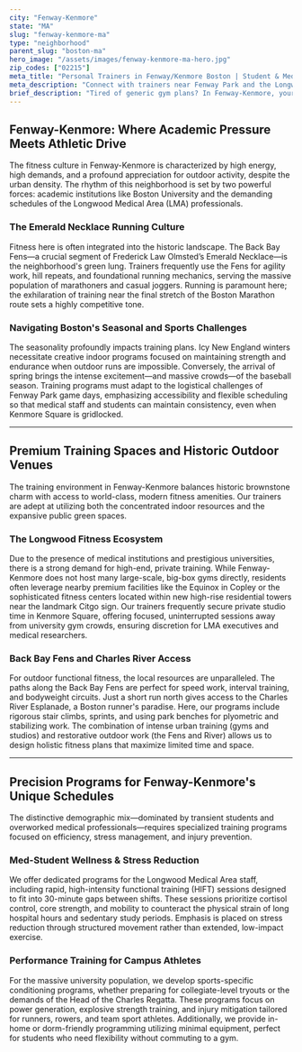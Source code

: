 ```yaml
---
city: "Fenway-Kenmore"
state: "MA"
slug: "fenway-kenmore-ma"
type: "neighborhood"
parent_slug: "boston-ma"
hero_image: "/assets/images/fenway-kenmore-ma-hero.jpg"
zip_codes: ["02215"]
meta_title: "Personal Trainers in Fenway/Kenmore Boston | Student & Medical Fitness"
meta_description: "Connect with trainers near Fenway Park and the Longwood Medical Area. Experts in student fitness, late-night hours, and university gym training."
brief_description: "Tired of generic gym plans? In Fenway-Kenmore, your schedule is demanding, whether you’re a BU student, LMA researcher, or historic resident. We connect you instantly with certified personal trainers specializing in high-performance, compact workouts tailored for your busy life. Achieve peak fitness near the Back Bay Fens or in your private residence. Start your precision training journey today and leverage the best fitness resources Kenmore Square offers."
---
```

## Fenway-Kenmore: Where Academic Pressure Meets Athletic Drive

The fitness culture in Fenway-Kenmore is characterized by high energy, high demands, and a profound appreciation for outdoor activity, despite the urban density. The rhythm of this neighborhood is set by two powerful forces: academic institutions like Boston University and the demanding schedules of the Longwood Medical Area (LMA) professionals.

### The Emerald Necklace Running Culture

Fitness here is often integrated into the historic landscape. The Back Bay Fens—a crucial segment of Frederick Law Olmsted’s Emerald Necklace—is the neighborhood's green lung. Trainers frequently use the Fens for agility work, hill repeats, and foundational running mechanics, serving the massive population of marathoners and casual joggers. Running is paramount here; the exhilaration of training near the final stretch of the Boston Marathon route sets a highly competitive tone.

### Navigating Boston's Seasonal and Sports Challenges

The seasonality profoundly impacts training plans. Icy New England winters necessitate creative indoor programs focused on maintaining strength and endurance when outdoor runs are impossible. Conversely, the arrival of spring brings the intense excitement—and massive crowds—of the baseball season. Training programs must adapt to the logistical challenges of Fenway Park game days, emphasizing accessibility and flexible scheduling so that medical staff and students can maintain consistency, even when Kenmore Square is gridlocked.

---

## Premium Training Spaces and Historic Outdoor Venues

The training environment in Fenway-Kenmore balances historic brownstone charm with access to world-class, modern fitness amenities. Our trainers are adept at utilizing both the concentrated indoor resources and the expansive public green spaces.

### The Longwood Fitness Ecosystem

Due to the presence of medical institutions and prestigious universities, there is a strong demand for high-end, private training. While Fenway-Kenmore does not host many large-scale, big-box gyms directly, residents often leverage nearby premium facilities like the Equinox in Copley or the sophisticated fitness centers located within new high-rise residential towers near the landmark Citgo sign. Our trainers frequently secure private studio time in Kenmore Square, offering focused, uninterrupted sessions away from university gym crowds, ensuring discretion for LMA executives and medical researchers.

### Back Bay Fens and Charles River Access

For outdoor functional fitness, the local resources are unparalleled. The paths along the Back Bay Fens are perfect for speed work, interval training, and bodyweight circuits. Just a short run north gives access to the Charles River Esplanade, a Boston runner's paradise. Here, our programs include rigorous stair climbs, sprints, and using park benches for plyometric and stabilizing work. The combination of intense urban training (gyms and studios) and restorative outdoor work (the Fens and River) allows us to design holistic fitness plans that maximize limited time and space.

---

## Precision Programs for Fenway-Kenmore's Unique Schedules

The distinctive demographic mix—dominated by transient students and overworked medical professionals—requires specialized training programs focused on efficiency, stress management, and injury prevention.

### Med-Student Wellness & Stress Reduction

We offer dedicated programs for the Longwood Medical Area staff, including rapid, high-intensity functional training (HIFT) sessions designed to fit into 30-minute gaps between shifts. These sessions prioritize cortisol control, core strength, and mobility to counteract the physical strain of long hospital hours and sedentary study periods. Emphasis is placed on stress reduction through structured movement rather than extended, low-impact exercise.

### Performance Training for Campus Athletes

For the massive university population, we develop sports-specific conditioning programs, whether preparing for collegiate-level tryouts or the demands of the Head of the Charles Regatta. These programs focus on power generation, explosive strength training, and injury mitigation tailored for runners, rowers, and team sport athletes. Additionally, we provide in-home or dorm-friendly programming utilizing minimal equipment, perfect for students who need flexibility without commuting to a gym.